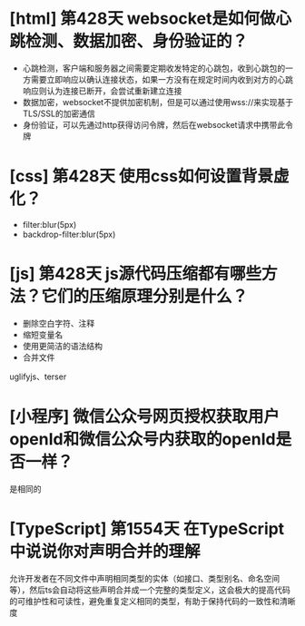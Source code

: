 # [html] 第428天 websocket是如何做心跳检测、数据加密、身份验证的？

- 心跳检测，客户端和服务器之间需要定期收发特定的心跳包，收到心跳包的一方需要立即响应以确认连接状态，如果一方没有在规定时间内收到对方的心跳响应则认为连接已断开，会尝试重新建立连接
- 数据加密，websocket不提供加密机制，但是可以通过使用wss://来实现基于TLS/SSL的加密通信
- 身份验证，可以先通过http获得访问令牌，然后在websocket请求中携带此令牌

# [css] 第428天 使用css如何设置背景虚化？

- filter:blur(5px)
- backdrop-filter:blur(5px)

# [js] 第428天 js源代码压缩都有哪些方法？它们的压缩原理分别是什么？

- 删除空白字符、注释
- 缩短变量名
- 使用更简洁的语法结构
- 合并文件

uglifyjs、terser

# [小程序] 微信公众号网页授权获取用户openId和微信公众号内获取的openId是否一样？

是相同的

# [TypeScript] 第1554天 在TypeScript中说说你对声明合并的理解

允许开发者在不同文件中声明相同类型的实体（如接口、类型别名、命名空间等），然后ts会自动将这些声明合并成一个完整的类型定义，这会极大的提高代码的可维护性和可读性，避免重复定义相同的类型，有助于保持代码的一致性和清晰度
